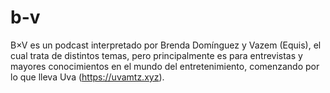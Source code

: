 # b-v
B×V es un podcast interpretado por Brenda Domínguez y Vazem (Equis), el cual trata de distintos temas, pero principalmente es para entrevistas y mayores conocimientos en el mundo del entretenimiento, comenzando por lo que lleva Uva (https://uvamtz.xyz). 
